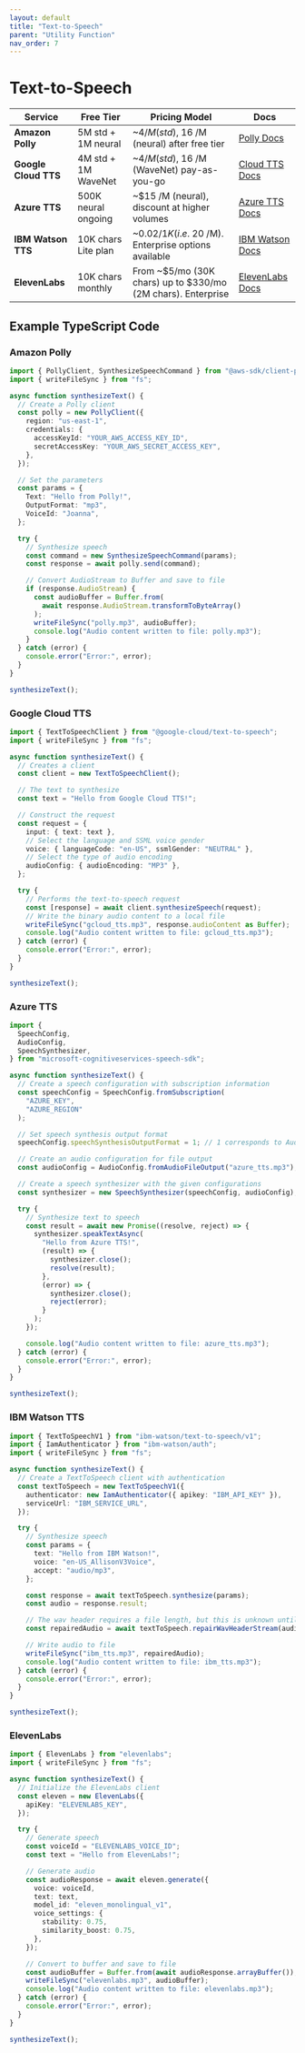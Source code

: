 ```yaml
---
layout: default
title: "Text-to-Speech"
parent: "Utility Function"
nav_order: 7
---
```


# Text-to-Speech

| **Service**          | **Free Tier**       | **Pricing Model**                                            | **Docs**                                                                                  |
| -------------------- | ------------------- | ------------------------------------------------------------ | ----------------------------------------------------------------------------------------- |
| **Amazon Polly**     | 5M std + 1M neural  | ~$4 /M (std), ~$16 /M (neural) after free tier               | [Polly Docs](https://aws.amazon.com/polly/)                                               |
| **Google Cloud TTS** | 4M std + 1M WaveNet | ~$4 /M (std), ~$16 /M (WaveNet) pay-as-you-go                | [Cloud TTS Docs](https://cloud.google.com/text-to-speech)                                 |
| **Azure TTS**        | 500K neural ongoing | ~$15 /M (neural), discount at higher volumes                 | [Azure TTS Docs](https://azure.microsoft.com/products/cognitive-services/text-to-speech/) |
| **IBM Watson TTS**   | 10K chars Lite plan | ~$0.02 /1K (i.e. ~$20 /M). Enterprise options available      | [IBM Watson Docs](https://www.ibm.com/cloud/watson-text-to-speech)                        |
| **ElevenLabs**       | 10K chars monthly   | From ~$5/mo (30K chars) up to $330/mo (2M chars). Enterprise | [ElevenLabs Docs](https://elevenlabs.io)                                                  |

## Example TypeScript Code

### Amazon Polly

```typescript
import { PollyClient, SynthesizeSpeechCommand } from "@aws-sdk/client-polly";
import { writeFileSync } from "fs";

async function synthesizeText() {
  // Create a Polly client
  const polly = new PollyClient({
    region: "us-east-1",
    credentials: {
      accessKeyId: "YOUR_AWS_ACCESS_KEY_ID",
      secretAccessKey: "YOUR_AWS_SECRET_ACCESS_KEY",
    },
  });

  // Set the parameters
  const params = {
    Text: "Hello from Polly!",
    OutputFormat: "mp3",
    VoiceId: "Joanna",
  };

  try {
    // Synthesize speech
    const command = new SynthesizeSpeechCommand(params);
    const response = await polly.send(command);

    // Convert AudioStream to Buffer and save to file
    if (response.AudioStream) {
      const audioBuffer = Buffer.from(
        await response.AudioStream.transformToByteArray()
      );
      writeFileSync("polly.mp3", audioBuffer);
      console.log("Audio content written to file: polly.mp3");
    }
  } catch (error) {
    console.error("Error:", error);
  }
}

synthesizeText();
```

### Google Cloud TTS

```typescript
import { TextToSpeechClient } from "@google-cloud/text-to-speech";
import { writeFileSync } from "fs";

async function synthesizeText() {
  // Creates a client
  const client = new TextToSpeechClient();

  // The text to synthesize
  const text = "Hello from Google Cloud TTS!";

  // Construct the request
  const request = {
    input: { text: text },
    // Select the language and SSML voice gender
    voice: { languageCode: "en-US", ssmlGender: "NEUTRAL" },
    // Select the type of audio encoding
    audioConfig: { audioEncoding: "MP3" },
  };

  try {
    // Performs the text-to-speech request
    const [response] = await client.synthesizeSpeech(request);
    // Write the binary audio content to a local file
    writeFileSync("gcloud_tts.mp3", response.audioContent as Buffer);
    console.log("Audio content written to file: gcloud_tts.mp3");
  } catch (error) {
    console.error("Error:", error);
  }
}

synthesizeText();
```

### Azure TTS

```typescript
import {
  SpeechConfig,
  AudioConfig,
  SpeechSynthesizer,
} from "microsoft-cognitiveservices-speech-sdk";

async function synthesizeText() {
  // Create a speech configuration with subscription information
  const speechConfig = SpeechConfig.fromSubscription(
    "AZURE_KEY",
    "AZURE_REGION"
  );

  // Set speech synthesis output format
  speechConfig.speechSynthesisOutputFormat = 1; // 1 corresponds to Audio16Khz128KBitRateMonoMp3

  // Create an audio configuration for file output
  const audioConfig = AudioConfig.fromAudioFileOutput("azure_tts.mp3");

  // Create a speech synthesizer with the given configurations
  const synthesizer = new SpeechSynthesizer(speechConfig, audioConfig);

  try {
    // Synthesize text to speech
    const result = await new Promise((resolve, reject) => {
      synthesizer.speakTextAsync(
        "Hello from Azure TTS!",
        (result) => {
          synthesizer.close();
          resolve(result);
        },
        (error) => {
          synthesizer.close();
          reject(error);
        }
      );
    });

    console.log("Audio content written to file: azure_tts.mp3");
  } catch (error) {
    console.error("Error:", error);
  }
}

synthesizeText();
```

### IBM Watson TTS

```typescript
import { TextToSpeechV1 } from "ibm-watson/text-to-speech/v1";
import { IamAuthenticator } from "ibm-watson/auth";
import { writeFileSync } from "fs";

async function synthesizeText() {
  // Create a TextToSpeech client with authentication
  const textToSpeech = new TextToSpeechV1({
    authenticator: new IamAuthenticator({ apikey: "IBM_API_KEY" }),
    serviceUrl: "IBM_SERVICE_URL",
  });

  try {
    // Synthesize speech
    const params = {
      text: "Hello from IBM Watson!",
      voice: "en-US_AllisonV3Voice",
      accept: "audio/mp3",
    };

    const response = await textToSpeech.synthesize(params);
    const audio = response.result;

    // The wav header requires a file length, but this is unknown until after the header is already generated
    const repairedAudio = await textToSpeech.repairWavHeaderStream(audio);

    // Write audio to file
    writeFileSync("ibm_tts.mp3", repairedAudio);
    console.log("Audio content written to file: ibm_tts.mp3");
  } catch (error) {
    console.error("Error:", error);
  }
}

synthesizeText();
```

### ElevenLabs

```typescript
import { ElevenLabs } from "elevenlabs";
import { writeFileSync } from "fs";

async function synthesizeText() {
  // Initialize the ElevenLabs client
  const eleven = new ElevenLabs({
    apiKey: "ELEVENLABS_KEY",
  });

  try {
    // Generate speech
    const voiceId = "ELEVENLABS_VOICE_ID";
    const text = "Hello from ElevenLabs!";

    // Generate audio
    const audioResponse = await eleven.generate({
      voice: voiceId,
      text: text,
      model_id: "eleven_monolingual_v1",
      voice_settings: {
        stability: 0.75,
        similarity_boost: 0.75,
      },
    });

    // Convert to buffer and save to file
    const audioBuffer = Buffer.from(await audioResponse.arrayBuffer());
    writeFileSync("elevenlabs.mp3", audioBuffer);
    console.log("Audio content written to file: elevenlabs.mp3");
  } catch (error) {
    console.error("Error:", error);
  }
}

synthesizeText();
```
